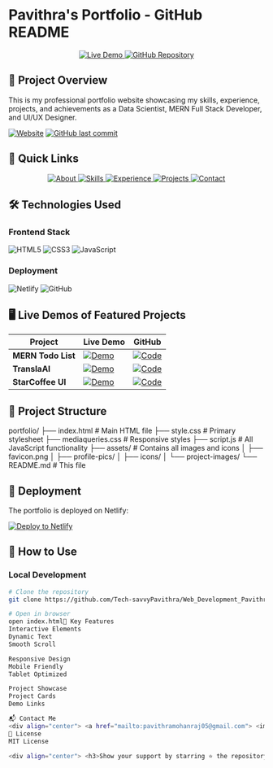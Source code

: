 # Pavithra's Portfolio - GitHub README

<div align="center">
  <a href="https://pavithra-m-portfolio.netlify.app/">
    <img src="https://img.shields.io/badge/Live%20Demo-View%20Portfolio-brightgreen?style=for-the-badge&logo=netlify" alt="Live Demo">
  </a>
  <a href="https://github.com/Tech-savvyPavithra/Web_Development_Pavithra_Portfolio">
    <img src="https://img.shields.io/badge/GitHub-Repository-blue?style=for-the-badge&logo=github" alt="GitHub Repository">
  </a>
</div>

## 🌟 Project Overview

This is my professional portfolio website showcasing my skills, experience, projects, and achievements as a Data Scientist, MERN Full Stack Developer, and UI/UX Designer.

[![Website](https://img.shields.io/website?down_message=offline&label=Portfolio%20Status&style=flat-square&up_message=online&url=https%3A%2F%2Fpavithra-m-portfolio.netlify.app)](https://pavithra-m-portfolio.netlify.app/)
[![GitHub last commit](https://img.shields.io/github/last-commit/Tech-savvyPavithra/Web_Development_Pavithra_Portfolio?style=flat-square)](https://github.com/Tech-savvyPavithra/Web_Development_Pavithra_Portfolio/commits/main)

## 🚀 Quick Links

<div align="center">
  <a href="https://pavithra-m-portfolio.netlify.app/#about">
    <img src="https://img.shields.io/badge/-About%20Me-9cf?style=flat-square" alt="About">
  </a>
  <a href="https://pavithra-m-portfolio.netlify.app/#skills">
    <img src="https://img.shields.io/badge/-Skills-blue?style=flat-square" alt="Skills">
  </a>
  <a href="https://pavithra-m-portfolio.netlify.app/#experience">
    <img src="https://img.shields.io/badge/-Experience-important?style=flat-square" alt="Experience">
  </a>
  <a href="https://pavithra-m-portfolio.netlify.app/#projects">
    <img src="https://img.shields.io/badge/-Projects-success?style=flat-square" alt="Projects">
  </a>
  <a href="https://pavithra-m-portfolio.netlify.app/#contact">
    <img src="https://img.shields.io/badge/-Contact-informational?style=flat-square" alt="Contact">
  </a>
</div>

## 🛠️ Technologies Used

### Frontend Stack
![HTML5](https://img.shields.io/badge/HTML5-E34F26?style=for-the-badge&logo=html5&logoColor=white)
![CSS3](https://img.shields.io/badge/CSS3-1572B6?style=for-the-badge&logo=css3&logoColor=white)
![JavaScript](https://img.shields.io/badge/JavaScript-F7DF1E?style=for-the-badge&logo=javascript&logoColor=black)

### Deployment
![Netlify](https://img.shields.io/badge/Netlify-00C7B7?style=for-the-badge&logo=netlify&logoColor=white)
![GitHub](https://img.shields.io/badge/GitHub-100000?style=for-the-badge&logo=github&logoColor=white)

## 🖥️ Live Demos of Featured Projects

| Project | Live Demo | GitHub |
|---------|----------|--------|
| **MERN Todo List** | [![Demo](https://img.shields.io/badge/Demo-Live-green?style=flat-square)](https://pavithras-todo-list.netlify.app/) | [![Code](https://img.shields.io/badge/Code-GitHub-blue?style=flat-square)](https://github.com/Tech-savvyPavithra/MERN-Todo-List) |
| **TranslaAI** | [![Demo](https://img.shields.io/badge/Demo-Live-green?style=flat-square)](https://transla-ai-dwr8.onrender.com/) | [![Code](https://img.shields.io/badge/Code-GitHub-blue?style=flat-square)](https://github.com/Tech-savvyPavithra/TranslaAI) |
| **StarCoffee UI** | [![Demo](https://img.shields.io/badge/Demo-Figma-purple?style=flat-square)](https://www.figma.com/proto/i0SPC2EjojZ6Dm2Jy2BfVo/StarCoffee) | [![Code](https://img.shields.io/badge/Code-GitHub-blue?style=flat-square)](https://github.com/Tech-savvyPavithra/Figma-StarCoffee) |

## 📂 Project Structure
portfolio/
├── index.html # Main HTML file
├── style.css # Primary stylesheet
├── mediaqueries.css # Responsive styles
├── script.js # All JavaScript functionality
├── assets/ # Contains all images and icons
│ ├── favicon.png
│ ├── profile-pics/
│ ├── icons/
│ └── project-images/
└── README.md # This file


## 🚀 Deployment

The portfolio is deployed on Netlify:

[![Deploy to Netlify](https://www.netlify.com/img/deploy/button.svg)](https://app.netlify.com/start/deploy?repository=https://github.com/Tech-savvyPavithra/Web_Development_Pavithra_Portfolio)

## 📝 How to Use

### Local Development
```bash
# Clone the repository
git clone https://github.com/Tech-savvyPavithra/Web_Development_Pavithra_Portfolio.git

# Open in browser
open index.html🌟 Key Features
Interactive Elements
Dynamic Text
Smooth Scroll

Responsive Design
Mobile Friendly
Tablet Optimized

Project Showcase
Project Cards
Demo Links

📬 Contact Me
<div align="center"> <a href="mailto:pavithramohanraj05@gmail.com"> <img src="https://img.shields.io/badge/Email-Contact%20Me-red?style=for-the-badge&logo=gmail" alt="Email"> </a> <a href="https://www.linkedin.com/in/pavithra-mohanraj"> <img src="https://img.shields.io/badge/LinkedIn-Connect-blue?style=for-the-badge&logo=linkedin" alt="LinkedIn"> </a> <a href="https://github.com/Tech-savvyPavithra"> <img src="https://img.shields.io/badge/GitHub-Follow-black?style=for-the-badge&logo=github" alt="GitHub"> </a> </div>
📜 License
MIT License

<div align="center"> <h3>Show your support by starring ⭐ the repository!</h3> <a href="https://github.com/Tech-savvyPavithra/Web_Development_Pavithra_Portfolio/stargazers"> <img src="https://img.shields.io/github/stars/Tech-savvyPavithra/Web_Development_Pavithra_Portfolio?style=social" alt="GitHub Stars"> </a> </div> ```
